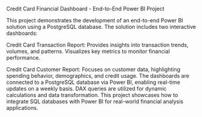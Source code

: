 Credit Card Financial Dashboard - End-to-End Power BI Project

This project demonstrates the development of an end-to-end Power BI solution using a PostgreSQL database. The solution includes two interactive dashboards:

Credit Card Transaction Report:
Provides insights into transaction trends, volumes, and patterns.
Visualizes key metrics to monitor financial performance.

Credit Card Customer Report:
Focuses on customer data, highlighting spending behavior, demographics, and credit usage.
The dashboards are connected to a PostgreSQL database via Power BI, enabling real-time updates on a weekly basis. DAX queries are utilized for dynamic calculations and data transformation. This project showcases how to integrate SQL databases with Power BI for real-world financial analysis applications.
